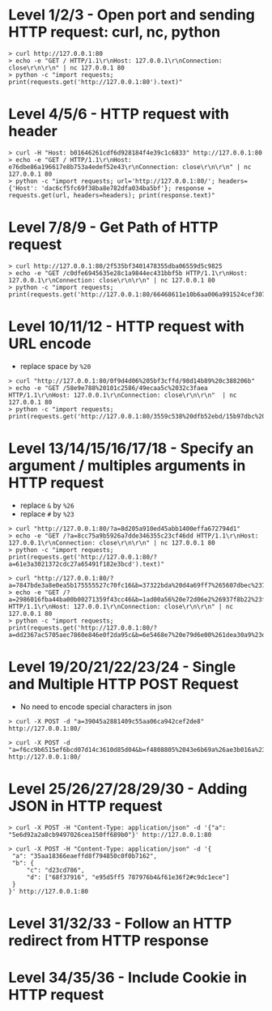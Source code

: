 # Level 1/2/3 - Open port and sending HTTP request: curl, nc, python

```
> curl http://127.0.0.1:80
> echo -e "GET / HTTP/1.1\r\nHost: 127.0.0.1\r\nConnection: close\r\n\r\n" | nc 127.0.0.1 80
> python -c "import requests; print(requests.get('http://127.0.0.1:80').text)"
```

# Level 4/5/6 - HTTP request with header

```
> curl -H "Host: b01646261cdf6d928184f4e39c1c6833" http://127.0.0.1:80
> echo -e "GET / HTTP/1.1\r\nHost: e76dbe86a196617e8b753a4edef52e43\r\nConnection: close\r\n\r\n" | nc 127.0.0.1 80
> python -c "import requests; url='http://127.0.0.1:80/'; headers={'Host': 'dac6cf5fc69f38ba8e782dfa034ba5bf'}; response = requests.get(url, headers=headers); print(response.text)"
```

# Level 7/8/9 - Get Path of HTTP request

```
> curl http://127.0.0.1:80/2f535bf3401478355dba06559d5c9825
> echo -e "GET /c0dfe6945635e28c1a9844ec431bbf5b HTTP/1.1\r\nHost: 127.0.0.1\r\nConnection: close\r\n\r\n" | nc 127.0.0.1 80
> python -c "import requests; print(requests.get('http://127.0.0.1:80/66468611e10b6aa006a991524cef3071').text)"
```
# Level 10/11/12 - HTTP request with URL encode

- replace space by `%20`

```
> curl "http://127.0.0.1:80/0f9d4d06%205bf3cffd/98d14b89%20c388206b"
> echo -e "GET /58e9e788%20101c2586/49ecaa5c%2032c3faea HTTP/1.1\r\nHost: 127.0.0.1\r\nConnection: close\r\n\r\n"  | nc 127.0.0.1 80
> python -c "import requests; print(requests.get('http://127.0.0.1:80/3559c538%20dfb52ebd/15b97dbc%20a6acc600').text)"
```

# Level 13/14/15/16/17/18 - Specify an argument / multiples arguments in HTTP request

- replace `&` by `%26`
- replace `#` by `%23`

```
> curl "http://127.0.0.1:80/?a=8d205a910ed45abb1400effa672794d1"
> echo -e "GET /?a=8cc75a9b5926a7dde346355c23cf46dd HTTP/1.1\r\nHost: 127.0.0.1\r\nConnection: close\r\n\r\n" | nc 127.0.0.1 80
> python -c "import requests; print(requests.get('http://127.0.0.1:80/?a=61e3a3021372cdc27a65491f182e3bcd').text)"

> curl "http://127.0.0.1:80/?a=7847bde3a8e0ea5b175555527c70fc16&b=37322bda%20d4a69ff7%265607dbec%23725ec12e"
> echo -e "GET /?a=2986016fba44ba00b00271359f43cc46&b=1ad00a56%20e72d06e2%26937f8b22%23fd190947 HTTP/1.1\r\nHost: 127.0.0.1\r\nConnection: close\r\n\r\n" | nc 127.0.0.1 80
> python -c "import requests; print(requests.get('http://127.0.0.1:80/?a=dd2367ac5705aec7860e846e0f2da95c&b=6e5468e7%20e79d6e00%261dea30a9%23deb4bd92').text)"
```

# Level 19/20/21/22/23/24 - Single and Multiple HTTP POST Request

- No need to encode special characters in json

```
> curl -X POST -d "a=39045a2881409c55aa06ca942cef2de8" http://127.0.0.1:80/

> curl -X POST -d "a=f6cc9b6515ef6bcd07d14c3610d85d04&b=f4808805%2043e6b69a%26ae3b016a%2354797d2b" http://127.0.0.1:80/
```

# Level 25/26/27/28/29/30 - Adding JSON in HTTP request

```
> curl -X POST -H "Content-Type: application/json" -d '{"a": "5e6d92a2a8cb9497026cea150ff689b0"}' http://127.0.0.1:80

> curl -X POST -H "Content-Type: application/json" -d '{
 "a": "35aa18366eaeffd8f794850c0f0b7162", 
 "b": {
     "c": "d23cd786",
     "d": ["68f37916", "e95d5ff5 787976b4&f61e36f2#c9dc1ece"]
 }
}' http://127.0.0.1:80

```

# Level 31/32/33 - Follow an HTTP redirect from HTTP response


# Level 34/35/36 - Include Cookie in HTTP request

